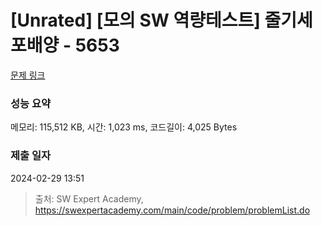 # [Unrated] [모의 SW 역량테스트] 줄기세포배양 - 5653 

[문제 링크](https://swexpertacademy.com/main/code/problem/problemDetail.do?contestProbId=AWXRJ8EKe48DFAUo) 

### 성능 요약

메모리: 115,512 KB, 시간: 1,023 ms, 코드길이: 4,025 Bytes

### 제출 일자

2024-02-29 13:51



> 출처: SW Expert Academy, https://swexpertacademy.com/main/code/problem/problemList.do
